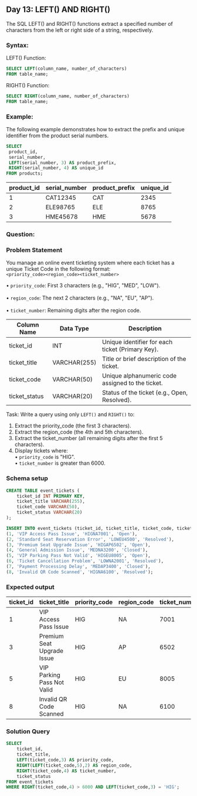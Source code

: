 ## Day 13: LEFT() AND RIGHT()

The SQL LEFT() and RIGHT() functions extract a specified number of characters from the left or right side of a string, respectively.

### Syntax:

LEFT() Function:
```sql
SELECT LEFT(column_name, number_of_characters)
FROM table_name;
```

RIGHT() Function:
```sql
SELECT RIGHT(column_name, number_of_characters)
FROM table_name;
```

### Example:

The following example demonstrates how to extract the prefix and unique identifier from the product serial numbers.

```sql
SELECT 
 product_id, 
 serial_number, 
 LEFT(serial_number, 3) AS product_prefix, 
 RIGHT(serial_number, 4) AS unique_id
FROM products;
```

| product_id | serial_number | product_prefix | unique_id |
|------------|---------------|----------------|-----------|
| 1          | CAT12345      | CAT            | 2345      |
| 2          | ELE98765      | ELE            | 8765      |
| 3          | HME45678      | HME            | 5678      |

### Question:

### Problem Statement

You manage an online event ticketing system where each ticket has a unique Ticket Code in the following format:  
`<priority_code><region_code><ticket_number>`
 
• `priority_code`: First 3 characters (e.g., "HIG", "MED", "LOW").  
<br>• `region_code`: The next 2 characters (e.g., "NA", "EU", "AP").  
<br>• `ticket_number`: Remaining digits after the region code.

| Column Name   | Data Type     | Description                                         |
|---------------|---------------|-----------------------------------------------------|
| ticket_id     | INT           | Unique identifier for each ticket (Primary Key).   |
| ticket_title  | VARCHAR(255)  | Title or brief description of the ticket.          |
| ticket_code   | VARCHAR(50)   | Unique alphanumeric code assigned to the ticket.   |
| ticket_status | VARCHAR(20)   | Status of the ticket (e.g., Open, Resolved).       |

Task:
Write a query using only `LEFT()` and `RIGHT()` to:

1. Extract the priority_code (the first 3 characters).  
2. Extract the region_code (the 4th and 5th characters).  
3. Extract the ticket_number (all remaining digits after the first 5 characters).  
4. Display tickets where:  
   • `priority_code` is "HIG".  
   • `ticket_number` is greater than 6000.  
   
### Schema setup

```sql
CREATE TABLE event_tickets (
    ticket_id INT PRIMARY KEY,
    ticket_title VARCHAR(255),
    ticket_code VARCHAR(50),
    ticket_status VARCHAR(20)
);

INSERT INTO event_tickets (ticket_id, ticket_title, ticket_code, ticket_status) VALUES
(1, 'VIP Access Pass Issue', 'HIGNA7001', 'Open'),
(2, 'Standard Seat Reservation Error', 'LOWEU4500', 'Resolved'),
(3, 'Premium Seat Upgrade Issue', 'HIGAP6502', 'Open'),
(4, 'General Admission Issue', 'MEDNA3200', 'Closed'),
(5, 'VIP Parking Pass Not Valid', 'HIGEU8005', 'Open'),
(6, 'Ticket Cancellation Problem', 'LOWNA2001', 'Resolved'),
(7, 'Payment Processing Delay', 'MEDAP3400', 'Closed'),
(8, 'Invalid QR Code Scanned', 'HIGNA6100', 'Resolved');
```

### Expected output

| ticket_id | ticket_title                | priority_code | region_code | ticket_number | ticket_status |  
|-----------|-----------------------------|---------------|-------------|---------------|---------------|  
| 1         | VIP Access Pass Issue       | HIG           | NA          | 7001          | Open          |  
| 3         | Premium Seat Upgrade Issue  | HIG           | AP          | 6502          | Open          |  
| 5         | VIP Parking Pass Not Valid  | HIG           | EU          | 8005          | Open          |  
| 8         | Invalid QR Code Scanned     | HIG           | NA          | 6100          | Resolved      |  

### Solution Query

```sql
SELECT
    ticket_id,
    ticket_title,
    LEFT(ticket_code,3) AS priority_code,
    RIGHT(LEFT(ticket_code,5),2) AS region_code,
    RIGHT(ticket_code,4) AS ticket_number,
    ticket_status
FROM event_tickets
WHERE RIGHT(ticket_code,4) > 6000 AND LEFT(ticket_code,3) = 'HIG';
```
